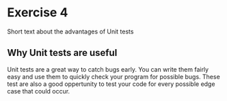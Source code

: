 # Exercise 4

Short text about the advantages of Unit tests

## Why Unit tests are useful

Unit tests are a great way to catch bugs early.
You can write them fairly easy and use them to quickly check your program for possible bugs.
These test are also a good oppertunity to test your code for every possible edge case that could occur.
